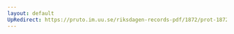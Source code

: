 ```yaml
---
layout: default
UpRedirect: https://pruto.im.uu.se/riksdagen-records-pdf/1872/prot-1872--ak--229/prot-1872--ak--229_029.pdf
---
```

